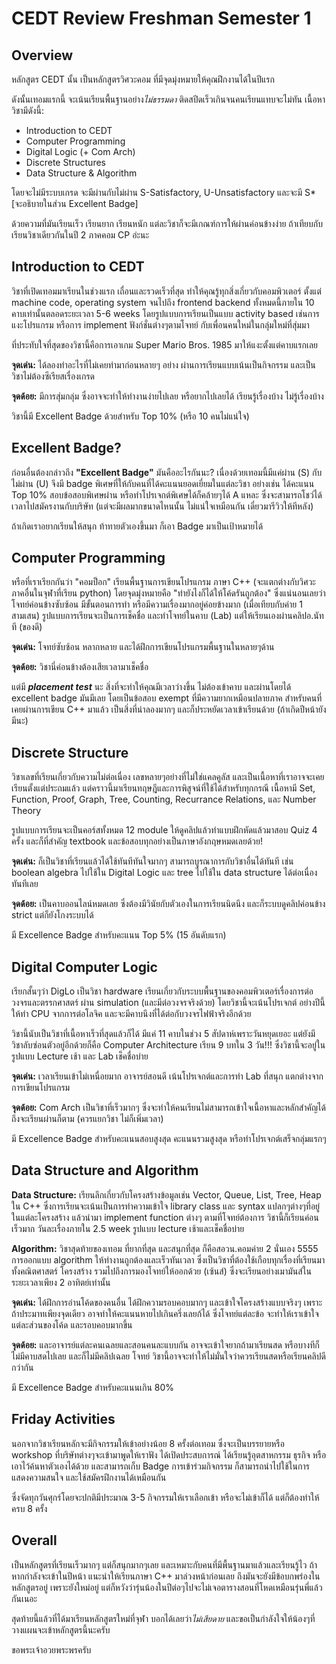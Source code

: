 # CEDT Review Freshman Semester 1
## Overview
หลักสูตร CEDT นั้น เป็นหลักสูตรวิศวะคอม ที่มีจุดมุ่งหมายให้คุณฝึกงานได้ในปีแรก

ดังนั้นเทอมแรกนี้ จะเน้นเรียนพื้นฐานอย่าง*ไม่ธรรมดา* ติดสปีดเร็วเกินจนคนเรียนแทบจะไม่ทัน เนื้อหาวิชามีดังนี้:
- Introduction to CEDT
- Computer Programming
- Digital Logic (+ Com Arch)
- Discrete Structures
- Data Structure & Algorithm

โดยจะไม่มีระบบเกรด จะมีผ่านกับไม่ผ่าน S-Satisfactory, U-Unsatisfactory และจะมี S* [จะอธิบายในส่วน Excellent Badge] 

ด้วยความที่มันเรียนเร็ว เรียนยาก เรียนหนัก แต่ละวิชาก็จะมีเกณฑ์การให้ผ่านค่อนข้างง่าย ถ้าเทียบกับเรียนวิชาเดียวกันในปี 2 ภาคคอม CP อ่ะนะ

## Introduction to CEDT
วิชาที่เปิดเทอมมาเรียนในช่วงแรก เถื่อนและรวดเร็วที่สุด ทำให้คุณรู้ทุกสิ่งเกี่ยวกับคอมพิวเตอร์ ตั้งแต่ machine code, operating system จนไปถึง frontend backend ทั้งหมดนี้ภายใน 10 คาบเท่านั้นตลอดระยะเวลา 5-6 weeks โดยรูปแบบการเรียนเป็นแบบ activity based เช่นการแงะโปรแกรม หรือการ implement ฟังก์ชั่นต่างๆตามโจทย์ กับเพื่อนคนใหม่ในกลุ่มใหม่ที่สุ่มมา 

ที่ประทับใจที่สุดของวิชานี้คือการเอาเกม Super Mario Bros. 1985 มาให้แงะตั้งแต่คาบแรกเลย

**จุดเด่น:** ได้ลองทำอะไรที่ไม่เคยทำมาก่อนหลายๆ อย่าง ผ่านการเรียนแบบเน้นเป็นกิจกรรม และเป็นวิชาไม่ต้องซีเรียสเรื่องเกรด

**จุดด้อย:** มีการสุ่มกลุ่ม ซึ่งอาจจะทำให้ทำงานง่ายไปเลย หรือยากไปเลยได้ เรียนรู้เรื่องบ้าง ไม่รู้เรื่องบ้าง

วิชานี้มี Excellent Badge ด้วยสำหรับ Top 10% (หรือ 10 คนไม่แน่ใจ)


## Excellent Badge?
ก่อนอื่นต้องกล่าวถึง **"Excellent Badge"** มันคืออะไรกันนะ? เนื่องด้วยเทอมนี้มีแค่ผ่าน (S) กับไม่ผ่าน (U) จึงมี badge พิเศษที่ให้กับคนที่ได้คะแนนยอดเยี่ยมในแต่ละวิชา อย่างเช่น ได้คะแนน Top 10% สอบข้อสอบพิเศษผ่าน หรือทำโปรเจกต์พิเศษได้ก็คล้ายๆได้ A แหละ ซึ่งจะสามารถโชว์ได้เวลาไปสมัครงานกับบริษัท (แต่จะมีผลมากขนาดไหนนั้น ไม่แน่ใจเหมือนกัน เดี๋ยวมารีวิวให้ทีหลัง)

ถ้าเกิดเราอยากเรียนให้สนุก ท้าทายตัวเองขึ้นมา ก็เอา Badge มาเป็นเป้าหมายได้

## Computer Programming
หรือที่เราเรียกกันว่า "คอมป็อก" เรียนพื้นฐานการเขียนโปรแกรม ภาษา C++ (จะแตกต่างกับวิศวะภาคอื่นในจุฬาที่เรียน python) โดยจุดมุ่งหมายคือ "ทำยังไงก็ได้ให้โค้ดรันถูกต้อง" ซึ่งแน่นอนเลยว่าโจทย์ค่อนข้างซับซ้อน มีขั้นตอนการทำ หรือมีความเรื่องมากอยู่ค่อยข้างมาก (เมื่อเทียบกับค่าย 1 สามเสน) รูปแบบการเรียนจะเป็นการเช็คชื่อ และทำโจทย์ในคาบ (Lab) แต่ให้เรียนเองผ่านคลิปอ.นัทที (ของดี)

**จุดเด่น:** โจทย์ซับซ้อน หลากหลาย และได้ฝึกการเขียนโปรแกรมพื้นฐานในหลายๆด้าน

**จุดด้อย:** วิชานี่ค่อนข้างต้องเสียเวลามาเช็คชื่อ

แต่มี ***placement test*** นะ สิ่งที่จะทำให้คุณมีเวลาว่างขึ้น ไม่ต้องเข้าคาบ และผ่านโดยได้ excellent badge มันมีเลย โดยเป็นข้อสอบ exempt ที่มีความยากเหมือนปลายภาค สำหรับคนที่เคยผ่านการเขียน C++ มาแล้ว เป็นสิ่งที่น่าลองมากๆ และก็ประหยัดเวลาเข้าเรียนด้วย (ถ้าเกิดปีหน้ายังมีนะ)

## Discrete Structure
วิชาเลขที่เรียนเกี่ยวกับความไม่ต่อเนื่อง เลขหลายๆอย่างที่ไม่ใช่แคลคูลัส และเป็นเนื้อหาที่เราอาจจะเคยเรียนตั้งแต่ประถมแล้ว แต่คราวนี้มาเรียนทฤษฎีและการพิสูจน์ที่ใช้ได้สำหรับทุกกรณี เนื้อหามี Set, Function, Proof, Graph, Tree, Counting, Recurrance Relations, และ Number Theory

รูปแบบการเรียนจะเป็นคอร์สทั้งหมด 12 module ให้ดูคลิปแล้วทำแบบฝึกหัดแล้วมาสอบ Quiz 4 ครั้ง และก็ที่สำคัญ textbook และข้อสอบทุกอย่างเป็นภาษาอังกฤษหมดเลยด้วย!

**จุดเด่น:** ก็เป็นวิชาที่เรียนแล้วได้ใช้ทันทีทันใจมากๆ สามารถบูรณาการกับวิชาอื่นได้ทันที เช่น boolean algebra ไปใช้ใน Digital Logic และ tree ไปใช้ใน data structure ได้ต่อเนื่อง ทันทีเลย

**จุดด้อย:** เป็นคาบออนไลน์หมดเลย ซึ่งต้องมีวินัยกับตัวเองในการเรียนนิดนึง และก็ระบบดูคลิปค่อนข้าง strict แต่ก็ยังโกงระบบได้

มี Excellence Badge สำหรับคะแนน Top 5% (15 อันดับแรก)

## Digital Computer Logic
เรียกสั้นๆว่า DigLo เป็นวิชา hardware เรียนเกี่ยวกับระบบพื้นฐานของคอมพิวเตอร์เรื่องการต่อวงจรและตรรกศาสตร์ ผ่าน simulation (และมีต่อวงจรจริงด้วย) โดยวิชานี้จะเน้นโปรเจกต์ อย่างปีนี้ให้ทำ CPU จากการต่อโลจิค และจะมีคาบนึงที่ได้ต่อกับวงจรไฟฟ้าจริงอีกด้วย 

วิชานี้นับเป็นวิชาที่เนื้อหาเร็วที่สุดแล้วก็ได้ มีแค่ 11 คาบในช่วง 5 สัปดาห์เพราะวันหยุดเยอะ แต่ยังมีวิชาลับซ่อนตัวอยู่อีกด้วยก็คือ Computer Architecture เรียน 9 บทใน 3 วัน!!! ซึ่งวิชานี้จะอยู่ในรูปแบบ Lecture เช้า และ Lab เช็คชื่อบ่าย

**จุดเด่น:** เวลาเรียนเข้าไม่เหนื่อยมาก อาจารย์สอนดี เน้นโปรเจกต์และการทำ Lab ที่สนุก แตกต่างจากการเขียนโปรแกรม

**จุดด้อย:** Com Arch เป็นวิชาที่เร็วมากๆ ซึ่งจะทำให้คนเรียนไม่สามารถเข้าใจเนื้อหาและหลักสำคัญได้ ถึงจะเรียนผ่านก็ตาม (ควรแยกวิชา ไม่ก็เพิ่มเวลา)

มี Excellence Badge สำหรับคะแนนสอบสูงสุด คะแนนรวมสูงสุด หรือทำโปรเจกต์เสร็จกลุ่มแรกๆ

## Data Structure and Algorithm
**Data Structure:** เรียนลึกเกี่ยวกับโครงสร้างข้อมูลเช่น Vector, Queue, List, Tree, Heap ใน C++ ซึ่งการเรียนจะเน้นเป็นการทำความเข้าใจ library class และ syntax แปลกๆต่างๆที่อยู่ในแต่ละโครงสร้าง แล้วนำมา implement function ต่างๆ ตามที่โจทย์ต้องการ วิชานี้ก็เรียนค่อนเร็วมาก วันละเรื่องภายใน 2.5 week รูปแบบ lecture เช้าและเช็คชื่อบ่าย

**Algorithm:** วิชาสุดท้ายของเทอม ที่ยากที่สุด และสนุกที่สุด ก็คือสอวน.คอมค่าย 2 นั่นเอง 5555 การออกแบบ algorithm ให้ทำงานถูกต้องและเร็วทันเวลา ซึ่งเป็นวิชาที่ต้องใช้เกือบทุกเรื่องที่เรียนมา ทั้งคณิตศาสตร์ โครงสร้าง รวมไปถึงการมองโจทย์ให้ออกด้วย (เซ้นส์) ซึ่งจะเรียนอย่างเมามันส์ในระยะเวลาเพียง 2 อาทิตย์เท่านั้น

**จุดเด่น:** ได้ฝึกการอ่านโค้ดของคนอื่น ได้ฝึกความรอบคอบมากๆ และเข้าใจโครงสร้างแบบจริงๆ เพราะถ้าประมาทเพียงจุดเดียว อาจทำให้คะแนนหายไปเกินครึ่งเลยก้ได้ ซึ่งโจทย์แต่ละข้อ จะทำให้เราเข้าใจแต่ละส่วนของโค้ด และรอบคอบมากขึ้น

**จุดด้อย:**  และอาจารย์แต่ละคนเฉลยและสอนคนละแบบกัน อาจจะเข้าใจยากถ้ามาเรียนสด หรือบางทีก็ไม่มีคาบสดไปเลย และก็ไม่มีคลิปเฉลย
โจทย์ วิชานี้อาจจะทำให้ไม่มั่นใจว่าควรเรียนสดหรือเรียนคลิปดีกว่ากัน 

มี Excellence Badge สำหรับคะแนนเกิน 80%

## Friday Activities
นอกจากวิชาเรียนหลักจะมีกิจกรรมให้เข้าอย่างน้อย 8 ครั้งต่อเทอม ซึ่งจะเป็นบรรยายหรือ workshop ที่บริษัทต่างๆจะเข้ามาพูดให้เราฟัง ได้เปิดประสบการณ์ ได้เรียนรู้อุตสาหกรรม ธุรกิจ หรือเอาไว้ค้นหาตัวเองได้ด้วย และสามารถเก็บ Badge การเข้าร่วมกิจกรรม ก็สามารถนำไปใช้ในการแสดงความสนใจ และใช้สมัครฝึกงานได้เหมือนกัน

ซึ่งจัดทุกวันศุกร์โดยจะปกติมีประมาณ 3-5 กิจกรรมให้เราเลือกเข้า หรือจะไม่เข้าก็ได้ แต่ก็ต้องทำให้ครบ 8 ครั้ง

## Overall
เป็นหลักสูตรที่เรียนเร็วมากๆ แต่ก็สนุกมากๆเลย และเหมาะกับคนที่มีพื้นฐานมาแล้วและเรียนรู้ไว ถ้าหากกำลังจะเข้าในปีหน้า แนะนำให้เรียนภาษา C++ มาล่วงหน้าก่อนเลย ถึงมันจะยังมีข้อบกพร่องในหลักสูตรอยู่ เพราะยังใหม่อยู่ แต่ก็หวังว่ารุ่นน้องในปีต่อๆไปจะไม่เจอตารางสอนที่โหดเหมือนรุ่นพี่แล้วกันเนอะ 

สุดท้ายนี้แล้วที่ได้มาเรียนหลักสูตรใหม่ที่จุฬา บอกได้เลยว่า*ไม่เสียดาย* และขอเป็นกำลังใจให้น้องๆที่วางแผนจะเข้าหลักสูตรนี้นะครับ

ขอพระเจ้าอวยพระพรครับ